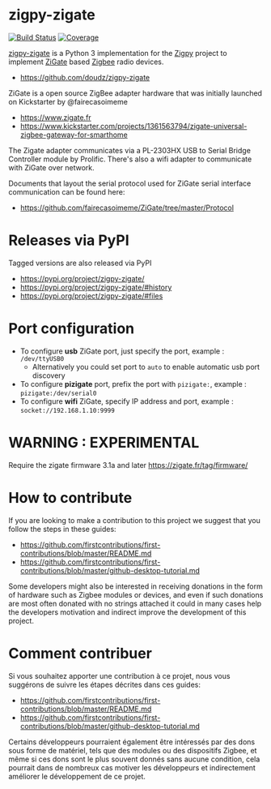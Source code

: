 # zigpy-zigate

[![Build Status](https://travis-ci.com/doudz/zigpy-zigate.svg?branch=master)](https://travis-ci.com/doudz/zigpy-zigate)
[![Coverage](https://coveralls.io/repos/github/doudz/zigpy-zigate/badge.svg?branch=master)](https://coveralls.io/github/doudz/zigpy-zigate?branch=master)

[zigpy-zigate](https://github.com/doudz/zigpy-zigate) is a Python 3 implementation for the [Zigpy](https://github.com/zigpy/) project to implement [ZiGate](https://www.zigate.fr/) based [Zigbee](https://www.zigbee.org) radio devices.

- https://github.com/doudz/zigpy-zigate

ZiGate is a open source ZigBee adapter hardware that was initially launched on Kickstarter by @fairecasoimeme

- https://www.zigate.fr
- https://www.kickstarter.com/projects/1361563794/zigate-universal-zigbee-gateway-for-smarthome

The Zigate adapter communicates via a PL-2303HX USB to Serial Bridge Controller module by Prolific. 
There's also a wifi adapter to communicate with ZiGate over network.

Documents that layout the serial protocol used for ZiGate serial interface communication can be found here:

- https://github.com/fairecasoimeme/ZiGate/tree/master/Protocol

# Releases via PyPI
Tagged versions are also released via PyPI

- https://pypi.org/project/zigpy-zigate/
- https://pypi.org/project/zigpy-zigate/#history
- https://pypi.org/project/zigpy-zigate/#files

# Port configuration

- To configure __usb__ ZiGate port, just specify the port, example : `/dev/ttyUSB0`
    - Alternatively you could set port to `auto` to enable automatic usb port discovery
- To configure __pizigate__ port, prefix the port with `pizigate:`, example : `pizigate:/dev/serial0`
- To configure __wifi__ ZiGate, specify IP address and port, example : `socket://192.168.1.10:9999` 

# WARNING : EXPERIMENTAL

Require the zigate firmware 3.1a and later
https://zigate.fr/tag/firmware/

# How to contribute

If you are looking to make a contribution to this project we suggest that you follow the steps in these guides:
- https://github.com/firstcontributions/first-contributions/blob/master/README.md
- https://github.com/firstcontributions/first-contributions/blob/master/github-desktop-tutorial.md

Some developers might also be interested in receiving donations in the form of hardware such as Zigbee modules or devices, and even if such donations are most often donated with no strings attached it could in many cases help the developers motivation and indirect improve the development of this project.

# Comment contribuer

Si vous souhaitez apporter une contribution à ce projet, nous vous suggérons de suivre les étapes décrites dans ces guides:
- https://github.com/firstcontributions/first-contributions/blob/master/README.md
- https://github.com/firstcontributions/first-contributions/blob/master/github-desktop-tutorial.md

Certains développeurs pourraient également être intéressés par des dons sous forme de matériel, tels que des modules ou des dispositifs Zigbee, et même si ces dons sont le plus souvent donnés sans aucune condition, cela pourrait dans de nombreux cas motiver les développeurs et indirectement améliorer le développement de ce projet.
